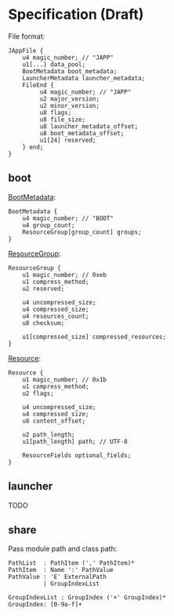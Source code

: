 # Specification (Draft)

File format:

```
JAppFile {
    u4 magic_number; // "JAPP"
    u1[...] data_pool;
    BootMetadata boot_metadata;
    LauncherMetadata launcher_metadata;
    FileEnd {
         u4 magic_number; // "JAPP"
         u2 major_version;
         u2 minor_version;
         u8 flags;
         u8 file_size;
         u8 launcher_metadata_offset;
         u8 boot_metadata_offset;
         u1[24] reserved;
    } end;
}
```

## boot

[BootMetadata](boot/src/main/java/org/glavo/japp/boot/JAppBootMetadata.java):

```
BootMetadata {
    u4 magic_number; // "BOOT"
    u4 group_count;
    ResourceGroup[group_count] groups;
}
```

[ResourceGroup](boot/src/main/java/org/glavo/japp/boot/JAppResourceGroup.java):

```
ResourceGroup {
    u1 magic_number; // 0xeb
    u1 compress_method;
    u2 reserved;
    
    u4 uncompressed_size;
    u4 compressed_size;
    u4 resources_count;
    u8 checksum;
    
    u1[compressed_size] compressed_resources;
}
```

[Resource](boot/src/main/java/org/glavo/japp/boot/JAppResource.java):

```
Resource {
    u1 magic_number; // 0x1b
    u1 compress_method;
    u2 flags;
    
    u4 uncompressed_size;
    u4 compressed_size;
    u8 content_offset;
    
    u2 path_length;
    u1[path_length] path; // UTF-8  
    
    ResourceFields optional_fields;
}
```

## launcher

TODO

## share

Pass module path and class path:

```
PathList  : PathItem (',' PathItem)*
PathItem  : Name ':' PathValue
PathValue : 'E' ExternalPath 
          | GroupIndexList

GroupIndexList : GroupIndex ('+' GroupIndex)*
GroupIndex: [0-9a-f]+ 
```

